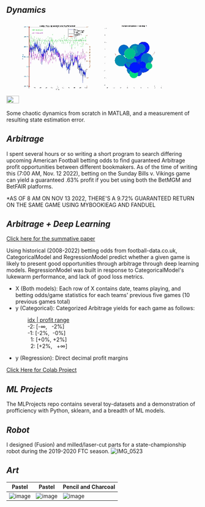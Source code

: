## *Dynamics*
![til](https://github.com/ale-chen/molecular_dynamics/blob/e50a2b964b48939484512e8f3d8b8737b15ef418/k_inter_10_k_center_1.gif)<img src="https://github.com/ale-chen/molecular_dynamics/blob/4dfdf53ec0720f874ddc0a4ec0e9d863b8d6a3cb/problem2_markovian_analysis.png" width=25.73% height=25.73%>

Some chaotic dynamics from scratch in MATLAB, and a measurement of resulting state estimation error.

## *Arbitrage*

I spent several hours or so writing a short program to search differing upcoming American Football betting odds to find guaranteed Arbitrage profit opportunities between different bookmakers. As of the time of writing this (7:00 AM, Nov. 12 2022), betting on the Sunday Bills v. Vikings game can yield a guaranteed .63% profit if you bet using both the BetMGM and BetFAIR platforms.

*AS OF 8 AM ON NOV 13 2022, THERE'S A 9.72% GUARANTEED RETURN ON THE SAME GAME USING MYBOOKIEAG AND FANDUEL

## *Arbitrage + Deep Learning*

[Click here for the summative paper](https://github.com/ale-chen/Arbitrage/blob/aea82747f7908e69c1b2e49e96aa2e2e63d734e3/Report.pdf)

Using historical (2008-2022) betting odds from football-data.co.uk, CategoricalModel and RegressionModel predict whether a given game is likely to present good opportunities through arbitrage through deep learning models. RegressionModel was built in response to CategoricalModel's lukewarm performance, and lack of good loss metrics.
- X (Both models): Each row of X contains date, teams playing, and betting odds/game statistics for each teams' previous five games (10 previous games total)
- y (Categorical): Categorized Arbitrage yields for each game as follows:

&nbsp;&nbsp;&nbsp;&nbsp;&nbsp;&nbsp;&nbsp;&nbsp;&nbsp;&nbsp;&nbsp;&nbsp;&nbsp;&nbsp;<ins>idx | profit range</ins>   
&nbsp;&nbsp;&nbsp;&nbsp;&nbsp;&nbsp;&nbsp;&nbsp;&nbsp;&nbsp;&nbsp;&nbsp;&nbsp;&nbsp;\-2:   [-∞,&nbsp;&nbsp; -2%]   
&nbsp;&nbsp;&nbsp;&nbsp;&nbsp;&nbsp;&nbsp;&nbsp;&nbsp;&nbsp;&nbsp;&nbsp;&nbsp;&nbsp;\-1:   [-2%,&nbsp; -0%]   
&nbsp;&nbsp;&nbsp;&nbsp;&nbsp;&nbsp;&nbsp;&nbsp;&nbsp;&nbsp;&nbsp;&nbsp;&nbsp;&nbsp;&nbsp; 1: [+0%, +2%]   
&nbsp;&nbsp;&nbsp;&nbsp;&nbsp;&nbsp;&nbsp;&nbsp;&nbsp;&nbsp;&nbsp;&nbsp;&nbsp;&nbsp;&nbsp; 2: [+2%,&nbsp;&nbsp; +∞]   
- y (Regression): Direct decimal profit margins

[Click Here for Colab Project](https://drive.google.com/drive/folders/1ZnR5a_7enPvifi1PJFIsz0oyN4gU1BYs?usp=sharing)

## *ML Projects*

The MLProjects repo contains several toy-datasets and a demonstration of profficiency with Python, sklearn, and a breadth of ML models.

## *Robot*

I designed (Fusion) and milled/laser-cut parts for a state-championship robot during the 2019-2020 FTC season.
![IMG_0523](https://github.com/ale-chen/ale-chen/assets/118056107/93c8d92f-3363-4b06-9e26-3975c880f613)

## *Art*

| Pastel | Pastel | Pencil and Charcoal |
| ------------- | ------------- | ------------- |
| ![image](https://github.com/ale-chen/ale-chen/assets/118056107/a2d045ee-c253-4c94-b9db-5e3f168da2e5) | ![image](https://github.com/ale-chen/ale-chen/assets/118056107/bee976fa-79e7-44c2-9358-53c5a6e1b7e1) | ![image](https://github.com/ale-chen/ale-chen/assets/118056107/6fbfc955-7873-4df1-9495-dd755c65d00e) |

<!---
ale-chen/ale-chen is a ✨ special ✨ repository because its `README.md` (this file) appears on your GitHub profile.
You can click the Preview link to take a look at your changes.
--->
